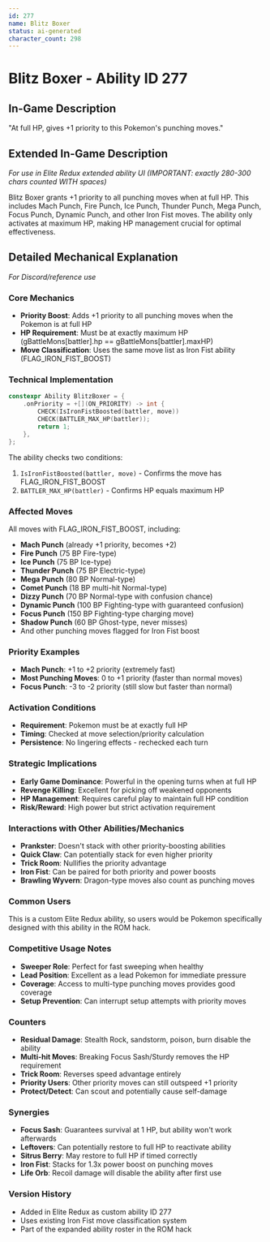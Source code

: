 ```yaml
---
id: 277
name: Blitz Boxer
status: ai-generated
character_count: 298
---
```


# Blitz Boxer - Ability ID 277

## In-Game Description
"At full HP, gives +1 priority to this Pokemon's punching moves."

## Extended In-Game Description
*For use in Elite Redux extended ability UI (IMPORTANT: exactly 280-300 chars counted WITH spaces)*

Blitz Boxer grants +1 priority to all punching moves when at full HP. This includes Mach Punch, Fire Punch, Ice Punch, Thunder Punch, Mega Punch, Focus Punch, Dynamic Punch, and other Iron Fist moves. The ability only activates at maximum HP, making HP management crucial for optimal effectiveness.

## Detailed Mechanical Explanation
*For Discord/reference use*

### Core Mechanics
- **Priority Boost**: Adds +1 priority to all punching moves when the Pokemon is at full HP
- **HP Requirement**: Must be at exactly maximum HP (gBattleMons[battler].hp == gBattleMons[battler].maxHP)
- **Move Classification**: Uses the same move list as Iron Fist ability (FLAG_IRON_FIST_BOOST)

### Technical Implementation
```c
constexpr Ability BlitzBoxer = {
    .onPriority = +[](ON_PRIORITY) -> int {
        CHECK(IsIronFistBoosted(battler, move))
        CHECK(BATTLER_MAX_HP(battler));
        return 1;
    },
};
```

The ability checks two conditions:
1. `IsIronFistBoosted(battler, move)` - Confirms the move has FLAG_IRON_FIST_BOOST
2. `BATTLER_MAX_HP(battler)` - Confirms HP equals maximum HP

### Affected Moves
All moves with FLAG_IRON_FIST_BOOST, including:
- **Mach Punch** (already +1 priority, becomes +2)
- **Fire Punch** (75 BP Fire-type)
- **Ice Punch** (75 BP Ice-type) 
- **Thunder Punch** (75 BP Electric-type)
- **Mega Punch** (80 BP Normal-type)
- **Comet Punch** (18 BP multi-hit Normal-type)
- **Dizzy Punch** (70 BP Normal-type with confusion chance)
- **Dynamic Punch** (100 BP Fighting-type with guaranteed confusion)
- **Focus Punch** (150 BP Fighting-type charging move)
- **Shadow Punch** (60 BP Ghost-type, never misses)
- And other punching moves flagged for Iron Fist boost

### Priority Examples
- **Mach Punch**: +1 to +2 priority (extremely fast)
- **Most Punching Moves**: 0 to +1 priority (faster than normal moves)
- **Focus Punch**: -3 to -2 priority (still slow but faster than normal)

### Activation Conditions
- **Requirement**: Pokemon must be at exactly full HP
- **Timing**: Checked at move selection/priority calculation
- **Persistence**: No lingering effects - rechecked each turn

### Strategic Implications
- **Early Game Dominance**: Powerful in the opening turns when at full HP
- **Revenge Killing**: Excellent for picking off weakened opponents
- **HP Management**: Requires careful play to maintain full HP condition
- **Risk/Reward**: High power but strict activation requirement

### Interactions with Other Abilities/Mechanics
- **Prankster**: Doesn't stack with other priority-boosting abilities
- **Quick Claw**: Can potentially stack for even higher priority
- **Trick Room**: Nullifies the priority advantage
- **Iron Fist**: Can be paired for both priority and power boosts
- **Brawling Wyvern**: Dragon-type moves also count as punching moves

### Common Users
This is a custom Elite Redux ability, so users would be Pokemon specifically designed with this ability in the ROM hack.

### Competitive Usage Notes
- **Sweeper Role**: Perfect for fast sweeping when healthy
- **Lead Position**: Excellent as a lead Pokemon for immediate pressure
- **Coverage**: Access to multi-type punching moves provides good coverage
- **Setup Prevention**: Can interrupt setup attempts with priority moves

### Counters
- **Residual Damage**: Stealth Rock, sandstorm, poison, burn disable the ability
- **Multi-hit Moves**: Breaking Focus Sash/Sturdy removes the HP requirement
- **Trick Room**: Reverses speed advantage entirely
- **Priority Users**: Other priority moves can still outspeed +1 priority
- **Protect/Detect**: Can scout and potentially cause self-damage

### Synergies
- **Focus Sash**: Guarantees survival at 1 HP, but ability won't work afterwards
- **Leftovers**: Can potentially restore to full HP to reactivate ability
- **Sitrus Berry**: May restore to full HP if timed correctly
- **Iron Fist**: Stacks for 1.3x power boost on punching moves
- **Life Orb**: Recoil damage will disable the ability after first use

### Version History
- Added in Elite Redux as custom ability ID 277
- Uses existing Iron Fist move classification system
- Part of the expanded ability roster in the ROM hack